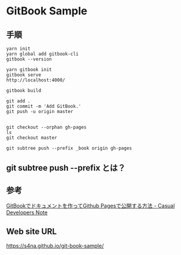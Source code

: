 # GitBook Sample

## 手順

```
yarn init
yarn global add gitbook-cli
gitbook --version

yarn gitbook init
gitbook serve
http://localhost:4000/

gitbook build

git add .
git commit -m 'Add GitBook.'
git push -u origin master


git checkout --orphan gh-pages
ls
git checkout master

git subtree push --prefix _book origin gh-pages
```

## git subtree push --prefix とは？


## 参考

[GitBookでドキュメントを作ってGithub Pagesで公開する方法 - Casual Developers Note](https://casualdevelopers.com/tech-tips/how-to-publish-gitbook-documents-with-github-pages/)

## Web site URL

https://s4na.github.io/git-book-sample/
